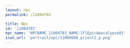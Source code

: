 ```yaml
---
layout: npc
permalink: /11004783

title: Npc
id: '11004783'
npc_name: 'NPCNAME_11004783_NAME:[F]EpicApocalypse01'
icon_url: 'portrait/npc/11000608_priest2_p.png'
---
```

